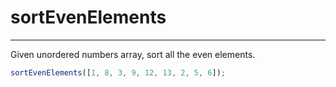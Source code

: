 # sortEvenElements

---

Given unordered numbers array, sort all the even elements.


```js
sortEvenElements([1, 8, 3, 9, 12, 13, 2, 5, 6]);
```